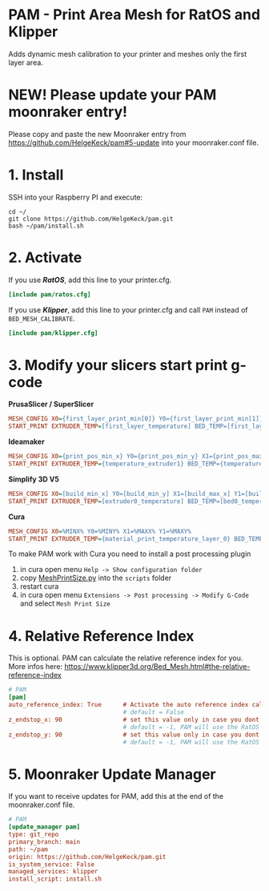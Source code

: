 # PAM - Print Area Mesh for RatOS and Klipper

Adds dynamic mesh calibration to your printer and meshes only the first layer area.

# NEW! Please update your PAM moonraker entry!
Please copy and paste the new Moonraker entry from https://github.com/HelgeKeck/pam#5-update into your moonraker.conf file.

# 1. Install
SSH into your Raspberry PI and execute:
```
cd ~/
git clone https://github.com/HelgeKeck/pam.git
bash ~/pam/install.sh
```

# 2. Activate

If you use ***RatOS***, add this line to your printer.cfg.
```ini
[include pam/ratos.cfg]
```

If you use ***Klipper***, add this line to your printer.cfg and call `PAM` instead of `BED_MESH_CALIBRATE`.

```ini
[include pam/klipper.cfg]
```

# 3. Modify your slicers start print g-code

**PrusaSlicer / SuperSlicer**
```ini
MESH_CONFIG X0={first_layer_print_min[0]} Y0={first_layer_print_min[1]} X1={first_layer_print_max[0]} Y1={first_layer_print_max[1]}
START_PRINT EXTRUDER_TEMP=[first_layer_temperature] BED_TEMP=[first_layer_bed_temperature]
```

**Ideamaker** 
```ini
MESH_CONFIG X0={print_pos_min_x} Y0={print_pos_min_y} X1={print_pos_max_x} Y1={print_pos_max_y}
START_PRINT EXTRUDER_TEMP={temperature_extruder1} BED_TEMP={temperature_heatbed}
```

**Simplify 3D V5**
```ini
MESH_CONFIG X0=[build_min_x] Y0=[build_min_y] X1=[build_max_x] Y1=[build_max_y]
START_PRINT EXTRUDER_TEMP=[extruder0_temperature] BED_TEMP=[bed0_temperature]
```

**Cura**
```ini
MESH_CONFIG X0=%MINX% Y0=%MINY% X1=%MAXX% Y1=%MAXY%
START_PRINT EXTRUDER_TEMP={material_print_temperature_layer_0} BED_TEMP={material_bed_temperature_layer_0}
```

To make PAM work with Cura you need to install a post processing plugin

1. in cura open menu ```Help -> Show configuration folder```
2. copy [MeshPrintSize.py](/cura/MeshPrintSize.py) into the ```scripts``` folder
3. restart cura
4. in cura open menu ```Extensions -> Post processing -> Modify G-Code``` and select ```Mesh Print Size```

# 4. Relative Reference Index
This is optional. PAM can calculate the relative reference index for you.  
More infos here: https://www.klipper3d.org/Bed_Mesh.html#the-relative-reference-index
```ini
# PAM
[pam]
auto_reference_index: True      # Activate the auto reference index calculation
                                # default = False
z_endstop_x: 90                 # set this value only in case you dont home z in the middle of the build plate 
                                # default = -1, PAM will use the RatOS values, vanilla klipper the middle of the build plate
z_endstop_y: 90                 # set this value only in case you dont home z in the middle of the build plate
                                # default = -1, PAM will use the RatOS values, vanilla klipper the middle of the build plate
```

# 5. Moonraker Update Manager
If you want to receive updates for PAM, add this at the end of the moonraker.conf file.
```ini
# PAM
[update_manager pam]
type: git_repo
primary_branch: main
path: ~/pam
origin: https://github.com/HelgeKeck/pam.git
is_system_service: False
managed_services: klipper
install_script: install.sh
```